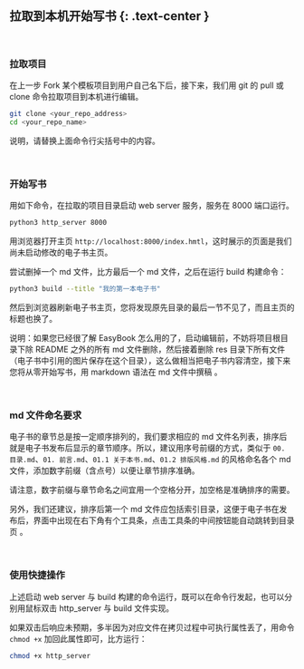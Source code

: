 拉取到本机开始写书 {: .text-center }
-------------------------------

&nbsp;

### 拉取项目

在上一步 Fork 某个模板项目到用户自己名下后，接下来，我们用 git 的 pull 或 clone 命令拉取项目到本机进行编辑。

``` bash
git clone <your_repo_address>
cd <your_repo_name>
```

说明，请替换上面命令行尖括号中的内容。

&nbsp;

### 开始写书

用如下命令，在拉取的项目目录启动 web server 服务，服务在 8000 端口运行。

``` bash
python3 http_server 8000
```

用浏览器打开主页 `http://localhost:8000/index.hmtl`，这时展示的页面是我们尚未启动修改的电子书主页。

尝试删掉一个 md 文件，比方最后一个 md 文件，之后在运行 build 构建命令：

``` bash
python3 build --title "我的第一本电子书"
```

然后到浏览器刷新电子书主页，您将发现原先目录的最后一节不见了，而且主页的标题也换了。

说明：如果您已经很了解 EasyBook 怎么用的了，启动编辑前，不妨将项目根目录下除 README 之外的所有 md 文件删除，然后接着删除 res 目录下所有文件（电子书中引用的图片保存在这个目录），这么做相当把电子书内容清空，接下来您将从零开始写书，用 markdown 语法在 md 文件中撰稿 。

&nbsp;

### md 文件命名要求

电子书的章节总是按一定顺序排列的，我们要求相应的 md 文件名列表，排序后就是电子书发布后显示的章节顺序。所以，建议用序号前缀的方式，类似于 `00. 目录.md`、`01. 前言.md`、`01.1 关于本书.md`、`01.2 排版风格.md` 的风格命名各个 md 文件，添加数字前缀（含点号）以便让章节排序准确。

请注意，数字前缀与章节命名之间宜用一个空格分开，加空格是准确排序的需要。

另外，我们还建议，排序后第一个 md 文件应包括索引目录，这便于电子书在发布后，界面中出现在右下角有个工具条，点击工具条的中间按钮能自动跳转到目录页 。

&nbsp;

### 使用快捷操作

上述启动 web server 与 build 构建的命令运行，既可以在命令行发起，也可以分别用鼠标双击 http_server 与 build 文件实现。

如果双击后响应未预期，多半因为对应文件在拷贝过程中可执行属性丢了，用命令 `chmod +x` 加回此属性即可，比方运行：

``` bash
chmod +x http_server
```
